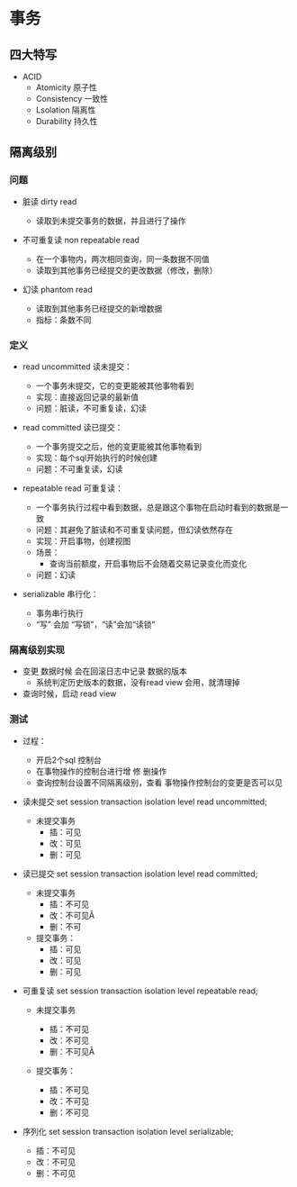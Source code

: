 # 事务
## 四大特写
- ACID
  - Atomicity 原子性
  - Consistency 一致性
  - Lsolation 隔离性
  - Durability  持久性

## 隔离级别
### 问题
  - 脏读 dirty read
    - 读取到未提交事务的数据，并且进行了操作

  - 不可重复读 non repeatable read
    - 在一个事物内，两次相同查询，同一条数据不同值
    - 读取到其他事务已经提交的更改数据（修改，删除）

  - 幻读 phantom read  
    - 读取到其他事务已经提交的新增数据
    - 指标：条数不同

### 定义
- read uncommitted 读未提交：
  - 一个事务未提交，它的变更能被其他事物看到
  - 实现：直接返回记录的最新值
  - 问题：脏读，不可重复读，幻读

- read committed 读已提交：
  - 一个事务提交之后，他的变更能被其他事物看到
  - 实现：每个sql开始执行的时候创建
  - 问题：不可重复读，幻读    

- repeatable read 可重复读：
  - 一个事务执行过程中看到数据，总是跟这个事物在启动时看到的数据是一致
  - 问题：其避免了脏读和不可重复读问题，但幻读依然存在
  - 实现：开启事物，创建视图
  - 场景：
      - 查询当前额度，开启事物后不会随着交易记录变化而变化
  - 问题：幻读

- serializable 串行化：
  - 事务串行执行
  - “写” 会加 “写锁”，“读”会加“读锁”

### 隔离级别实现
- 变更 数据时候 会在回滚日志中记录 数据的版本
  - 系统判定历史版本的数据，没有read view 会用，就清理掉
- 查询时候，启动 read view

### 测试
- 过程：
  - 开启2个sql 控制台
  - 在事物操作的控制台进行增 修 删操作
  - 查询控制台设置不同隔离级别，查看 事物操作控制台的变更是否可以见

- 读未提交
set session transaction isolation level read uncommitted;
  - 未提交事务
  	- 插：可见
  	- 改：可见
  	- 删：可见

- 读已提交
set session transaction isolation level read committed;
  - 未提交事务
  	- 插：不可见
  	- 改：不可见Â
  	- 删：不可
  - 提交事务：
  	- 插：可见
  	- 改：可见
  	- 删：可见


- 可重复读
set session transaction isolation level repeatable read;
  - 未提交事务
  	- 插：不可见
  	- 改：不可见
  	- 删：不可见Â

  - 提交事务：
  	- 插：不可见
  	- 改：不可见
  	- 删：不可见

- 序列化
set session transaction isolation level serializable;
  - 插：不可见
  - 改：不可见
  - 删：不可见
